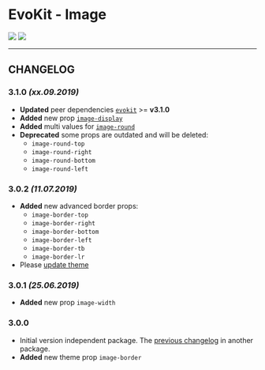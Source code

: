 [README]: /packages/evokit-image/README.md
[evokit]: /packages/evokit/README.md

[image-round]: /packages/evokit-image/?id=image-round
[image-display]: /packages/evokit-image/?id=image-display

[create_theme]: /docs/base/theme.md

# EvoKit - Image

[![](https://img.shields.io/npm/v/evokit-image.svg)](https://www.npmjs.com/package/evokit-image)
[![](https://img.shields.io/badge/page-README-42b983)][README]

---

## CHANGELOG

### 3.1.0 *(xx.09.2019)*

- **Updated** peer dependencies [`evokit`][evokit] >= **v3.1.0**
- **Added** new prop [`image-display`][image-display]
- **Added** multi values for [`image-round`][image-round]
- **Deprecated** some props are outdated and will be deleted:
    - `image-round-top`
    - `image-round-right`
    - `image-round-bottom`
    - `image-round-left`

### 3.0.2 *(11.07.2019)*

- **Added** new advanced border props:
    - `image-border-top`
    - `image-border-right`
    - `image-border-bottom`
    - `image-border-left`
    - `image-border-tb`
    - `image-border-lr`
- Please [update theme][create_theme]

### 3.0.1 *(25.06.2019)*

- **Added** new prop `image-width`

### 3.0.0

- Initial version independent package. The [previous changelog](/packages/evokit/CHANGELOG.md) in another package.
- **Added** new theme prop `image-border`
